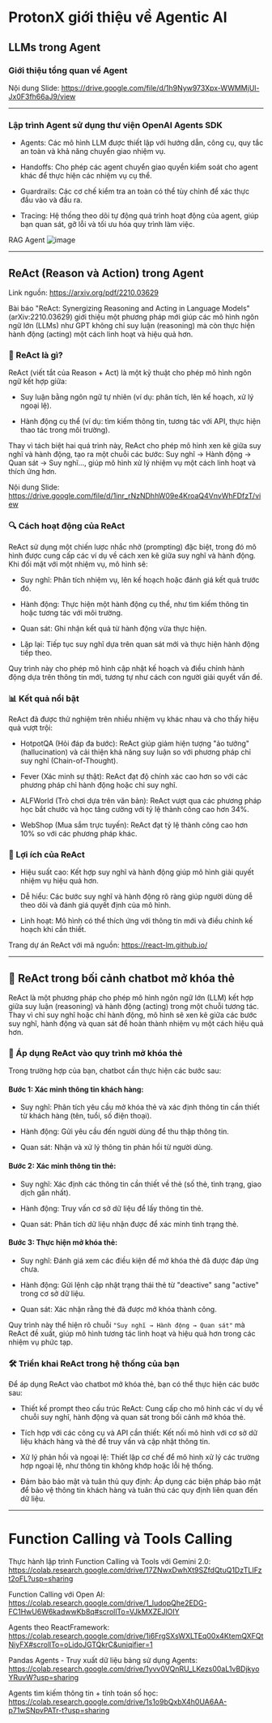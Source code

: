 # ProtonX giới thiệu về Agentic AI
## LLMs trong Agent

### Giới thiệu tổng quan về Agent
Nội dung Slide: https://drive.google.com/file/d/1h9Nyw973Xpx-WWMMjUl-Jx0F3fh66aJ9/view

---
### Lập trình Agent sử dụng thư viện OpenAI Agents SDK
- Agents: Các mô hình LLM được thiết lập với hướng dẫn, công cụ, quy tắc an toàn và khả năng chuyển giao nhiệm vụ.

- Handoffs: Cho phép các agent chuyển giao quyền kiểm soát cho agent khác để thực hiện các nhiệm vụ cụ thể.

- Guardrails: Các cơ chế kiểm tra an toàn có thể tùy chỉnh để xác thực đầu vào và đầu ra.

- Tracing: Hệ thống theo dõi tự động quá trình hoạt động của agent, giúp bạn quan sát, gỡ lỗi và tối ưu hóa quy trình làm việc.

RAG Agent
![image](https://github.com/user-attachments/assets/ba3a3317-18e7-446a-af4c-1312c9f064a3)


---
## ReAct (Reason và Action) trong Agent

Link nguồn: https://arxiv.org/pdf/2210.03629

Bài báo "ReAct: Synergizing Reasoning and Acting in Language Models" (arXiv:2210.03629) giới thiệu một phương pháp mới giúp các mô hình ngôn ngữ lớn (LLMs) như GPT không chỉ suy luận (reasoning) mà còn thực hiện hành động (acting) một cách linh hoạt và hiệu quả hơn.

### 🧠 ReAct là gì?
ReAct (viết tắt của Reason + Act) là một kỹ thuật cho phép mô hình ngôn ngữ kết hợp giữa:

- Suy luận bằng ngôn ngữ tự nhiên (ví dụ: phân tích, lên kế hoạch, xử lý ngoại lệ).

- Hành động cụ thể (ví dụ: tìm kiếm thông tin, tương tác với API, thực hiện thao tác trong môi trường).

Thay vì tách biệt hai quá trình này, ReAct cho phép mô hình xen kẽ giữa suy nghĩ và hành động, tạo ra một chuỗi các bước: Suy nghĩ → Hành động → Quan sát → Suy nghĩ..., giúp mô hình xử lý nhiệm vụ một cách linh hoạt và thích ứng hơn.

Nội dung Slide: https://drive.google.com/file/d/1inr_rNzNDhhW09e4KroaQ4VnvWhFDfzT/view

### 🔍 Cách hoạt động của ReAct
ReAct sử dụng một chiến lược nhắc nhở (prompting) đặc biệt, trong đó mô hình được cung cấp các ví dụ về cách xen kẽ giữa suy nghĩ và hành động. Khi đối mặt với một nhiệm vụ, mô hình sẽ:

- Suy nghĩ: Phân tích nhiệm vụ, lên kế hoạch hoặc đánh giá kết quả trước đó.

- Hành động: Thực hiện một hành động cụ thể, như tìm kiếm thông tin hoặc tương tác với môi trường.

- Quan sát: Ghi nhận kết quả từ hành động vừa thực hiện.

- Lặp lại: Tiếp tục suy nghĩ dựa trên quan sát mới và thực hiện hành động tiếp theo.

Quy trình này cho phép mô hình cập nhật kế hoạch và điều chỉnh hành động dựa trên thông tin mới, tương tự như cách con người giải quyết vấn đề.

### 📊 Kết quả nổi bật
ReAct đã được thử nghiệm trên nhiều nhiệm vụ khác nhau và cho thấy hiệu quả vượt trội:

- HotpotQA (Hỏi đáp đa bước): ReAct giúp giảm hiện tượng "ảo tưởng" (hallucination) và cải thiện khả năng suy luận so với phương pháp chỉ suy nghĩ (Chain-of-Thought).

- Fever (Xác minh sự thật): ReAct đạt độ chính xác cao hơn so với các phương pháp chỉ hành động hoặc chỉ suy nghĩ.

- ALFWorld (Trò chơi dựa trên văn bản): ReAct vượt qua các phương pháp học bắt chước và học tăng cường với tỷ lệ thành công cao hơn 34%.

- WebShop (Mua sắm trực tuyến): ReAct đạt tỷ lệ thành công cao hơn 10% so với các phương pháp khác.

### 🤖 Lợi ích của ReAct
- Hiệu suất cao: Kết hợp suy nghĩ và hành động giúp mô hình giải quyết nhiệm vụ hiệu quả hơn.

- Dễ hiểu: Các bước suy nghĩ và hành động rõ ràng giúp người dùng dễ theo dõi và đánh giá quyết định của mô hình.

- Linh hoạt: Mô hình có thể thích ứng với thông tin mới và điều chỉnh kế hoạch khi cần thiết.

Trang dự án ReAct với mã nguồn: https://react-lm.github.io/

---
## 🔄 ReAct trong bối cảnh chatbot mở khóa thẻ
ReAct là một phương pháp cho phép mô hình ngôn ngữ lớn (LLM) kết hợp giữa suy luận (reasoning) và hành động (acting) trong một chuỗi tương tác. Thay vì chỉ suy nghĩ hoặc chỉ hành động, mô hình sẽ xen kẽ giữa các bước suy nghĩ, hành động và quan sát để hoàn thành nhiệm vụ một cách hiệu quả hơn.

### 🧩 Áp dụng ReAct vào quy trình mở khóa thẻ
Trong trường hợp của bạn, chatbot cần thực hiện các bước sau:

#### Bước 1: Xác minh thông tin khách hàng:

- Suy nghĩ: Phân tích yêu cầu mở khóa thẻ và xác định thông tin cần thiết từ khách hàng (tên, tuổi, số điện thoại).

- Hành động: Gửi yêu cầu đến người dùng để thu thập thông tin.

- Quan sát: Nhận và xử lý thông tin phản hồi từ người dùng.

#### Bước 2: Xác minh thông tin thẻ:

- Suy nghĩ: Xác định các thông tin cần thiết về thẻ (số thẻ, tình trạng, giao dịch gần nhất).

- Hành động: Truy vấn cơ sở dữ liệu để lấy thông tin thẻ.

- Quan sát: Phân tích dữ liệu nhận được để xác minh tình trạng thẻ.

#### Bước 3: Thực hiện mở khóa thẻ:

- Suy nghĩ: Đánh giá xem các điều kiện để mở khóa thẻ đã được đáp ứng chưa.

- Hành động: Gửi lệnh cập nhật trạng thái thẻ từ "deactive" sang "active" trong cơ sở dữ liệu.

- Quan sát: Xác nhận rằng thẻ đã được mở khóa thành công.

Quy trình này thể hiện rõ chuỗi `"Suy nghĩ → Hành động → Quan sát"` mà ReAct đề xuất, giúp mô hình tương tác linh hoạt và hiệu quả hơn trong các nhiệm vụ phức tạp.

### 🛠️ Triển khai ReAct trong hệ thống của bạn
Để áp dụng ReAct vào chatbot mở khóa thẻ, bạn có thể thực hiện các bước sau:

- Thiết kế prompt theo cấu trúc ReAct:
Cung cấp cho mô hình các ví dụ về chuỗi suy nghĩ, hành động và quan sát trong bối cảnh mở khóa thẻ.

- Tích hợp với các công cụ và API cần thiết:
Kết nối mô hình với cơ sở dữ liệu khách hàng và thẻ để truy vấn và cập nhật thông tin.

- Xử lý phản hồi và ngoại lệ:
Thiết lập cơ chế để mô hình xử lý các trường hợp ngoại lệ, như thông tin không khớp hoặc lỗi hệ thống.

- Đảm bảo bảo mật và tuân thủ quy định:
Áp dụng các biện pháp bảo mật để bảo vệ thông tin khách hàng và tuân thủ các quy định liên quan đến dữ liệu.

---
# Function Calling và Tools Calling

Thực hành lập trình Function Calling và Tools với Gemini 2.0: https://colab.research.google.com/drive/17ZNwxDwhXt9SZfdQtuQ1DzTLIFzt2oFL?usp=sharing

Function Calling với Open AI: https://colab.research.google.com/drive/1_ludopQhe2EDG-FC1HwU6W6kadwwKb8q#scrollTo=VJkMXZEJlOIY

Agents theo ReactFramework: https://colab.research.google.com/drive/1i6FrgSXsWXLTEq00x4KtemQXFQtNiyFX#scrollTo=oLidoJGTQkrC&uniqifier=1

Pandas Agents - Truy xuất dữ liệu bảng sử dụng Agents: https://colab.research.google.com/drive/1yvv0VQnRU_LKezs00aL1vBDjkyoYRuvW?usp=sharing

Agents tìm kiếm thông tin + tính toán số học: https://colab.research.google.com/drive/1s1o9bQxbX4h0UA6AA-p71wSNpvPATr-t?usp=sharing

